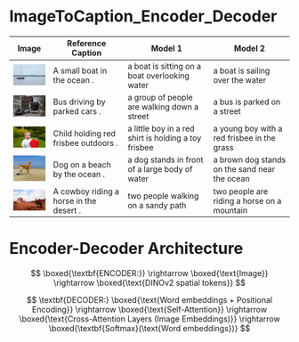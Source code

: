 # ImageToCaption_Encoder_Decoder

| Image                                       | Reference Caption                           | Model 1                                          | Model 2                                      |
|---------------------------------------------|---------------------------------------------|--------------------------------------------------|----------------------------------------------|
| <img src="data/boat.png" width="100px">     | A small boat in the ocean .                 | a boat is sitting on a boat overlooking water     | a boat is sailing over the water             |
| <img src="data/bus.png" width="100px">      | Bus driving by parked cars .               | a group of people are walking down a street      | a bus is parked on a street                  |
| <img src="data/child.png" width="100px">    | Child holding red frisbee outdoors .        | a little boy in a red shirt is holding a toy frisbee | a young boy with a red frisbee in the grass |
| <img src="data/dog.png" width="100px">      | Dog on a beach by the ocean .               | a dog stands in front of a large body of water   | a brown dog stands on the sand near the ocean |
| <img src="data/horse.png" width="100px">    | A cowboy riding a horse in the desert .     | two people walking on a sandy path               | two people are riding a horse on a mountain |

# Encoder-Decoder Architecture
$$
\boxed{\textbf{ENCODER:}}
\rightarrow
\boxed{\text{Image}}
\rightarrow
\boxed{\text{DINOv2 spatial tokens}}
$$

$$
\textbf{DECODER:}
\boxed{\text{Word embeddings + Positional Encoding}}
\rightarrow
\boxed{\text{Self-Attention}}
\rightarrow
\boxed{\text{Cross-Attention Layers (Image Embeddings)}}
\rightarrow
\boxed{\textbf{Softmax}(\text{Word embeddings})}
$$



